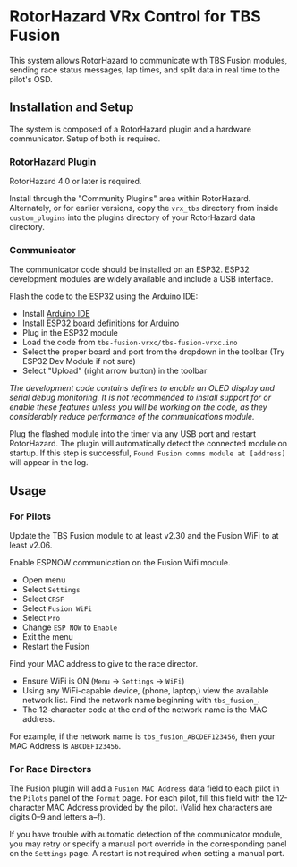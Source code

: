# RotorHazard VRx Control for TBS Fusion

This system allows RotorHazard to communicate with TBS Fusion modules, sending race status messages, lap times, and split data in real time to the pilot's OSD.

## Installation and Setup

The system is composed of a RotorHazard plugin and a hardware communicator. Setup of both is required.

### RotorHazard Plugin

RotorHazard 4.0 or later is required.

Install through the "Community Plugins" area within RotorHazard. Alternately, or for earlier versions, copy the `vrx_tbs` directory from inside `custom_plugins` into the plugins directory of your RotorHazard data directory.

### Communicator

The communicator code should be installed on an ESP32. ESP32 development modules are widely available and include a USB interface.

Flash the code to the ESP32 using the Arduino IDE:

* Install [Arduino IDE](https://www.arduino.cc/en/software)
* Install [ESP32 board definitions for Arduino](https://espressif-docs.readthedocs-hosted.com/projects/arduino-esp32/en/latest/installing.html)
* Plug in the ESP32 module
* Load the code from `tbs-fusion-vrxc/tbs-fusion-vrxc.ino`
* Select the proper board and port from the dropdown in the toolbar (Try ESP32 Dev Module if not sure)
* Select "Upload" (right arrow button) in the toolbar

_The development code contains defines to enable an OLED display and serial debug monitoring. It is not recommended to install support for or enable these features unless you will be working on the code, as they considerably reduce performance of the communications module._

Plug the flashed module into the timer via any USB port and restart RotorHazard. The plugin will automatically detect the connected module on startup. If this step is successful, `Found Fusion comms module at [address]` will appear in the log.

## Usage

### For Pilots

Update the TBS Fusion module to at least v2.30 and the Fusion WiFi to at least v2.06.

Enable ESPNOW communication on the Fusion Wifi module.
* Open menu
* Select `Settings`
* Select `CRSF`
* Select `Fusion WiFi`
* Select `Pro`
* Change `ESP NOW` to `Enable`
* Exit the menu
* Restart the Fusion

Find your MAC address to give to the race director.
* Ensure WiFi is ON (`Menu` -> `Settings` -> `WiFi`)
* Using any WiFi-capable device, (phone, laptop,) view the available network list. Find the network name beginning with `tbs_fusion_`. 
* The 12-character code at the end of the network name is the MAC address.

For example, if the network name is `tbs_fusion_ABCDEF123456`, then your MAC Address is `ABCDEF123456`.

### For Race Directors

The Fusion plugin will add a `Fusion MAC Address` data field to each pilot in the `Pilots` panel of the `Format` page. For each pilot, fill this field with the 12-character MAC Address provided by the pilot. (Valid hex characters are digits 0–9 and letters a–f).

If you have trouble with automatic detection of the communicator module, you may retry or specify a manual port override in the corresponding panel on the `Settings` page. A restart is not required when setting a manual port.
